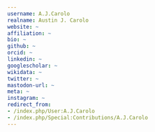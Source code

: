 ```yaml
---
username: A.J.Carolo
realname: Austin J. Carolo
website: ~
affiliation: ~
bio: ~
github: ~
orcid: ~
linkedin: ~
googlescholar: ~
wikidata: ~
twitter: ~
mastodon-url: ~
meta: ~
instagram: ~
redirect_from:
- /index.php/User:A.J.Carolo
- /index.php/Special:Contributions/A.J.Carolo
---
```

